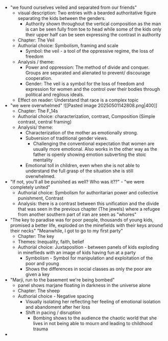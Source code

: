 - "we found ourselves veiled and separated from our friends"
	- visual description: Two entries with a bearded authoritative figure separating the kids between the genders. 
		- Authority shown throughout the vertical composition as the man is can be seen fully from toe to head while some of the kids only their upper half can be seen expressing the contrast in authority
	- Chapter: The Veil
	- Authorial choice: Symbolism, framing and scale
		- Symbol: the veil - a tool of the oppressive regime, the loss of freedom
	- Analysis / theme: 
		- Power and oppression: The method of divide and conquer. Groups are separated and alienated to prevent/ discourage cooperation.
		- Gender: The veil is a symbol for the loss of freedom and expression for women and the control over their bodies through political and regilous ideals. 
	- Effect on reader: Understand that race is a complex topic
- "we were overwhelmed"
	![[Pasted image 20250501142808.png|400]]
	- Chapter: The F_14s
	- Authorial choice: characterization, contrast, Composition (Simple contrast, central framing)
	- Analysis/ theme:
		- Characterization of the mother as emotionally strong. 
		- Subversion of traditional gender views. 
			- Challenging the conventional expectation that women are usually more emotional. Also works in the other way as the father is openly showing emotion subverting the stoic mentality
		- Emotional toll in children, even when she is not able to understand the full grasp of the situation she is still overwhelmed. 
- "If not, you'll all be punished as well? Who was it??" - "we were completely united"
	- Authorial choice: Symbolism for authoritarian power and collective punishment, Contrast
	- Analysis: there is a contrast between this unification and the divide that was seen in the previous chapter (The jewels) where a refugee from another southern part of iran are seen as "whores"
- "The key to paradise was for poor people, thousands of young kids, promised a better life, exploded on the minefields with their keys around their necks" "Meanwhile, I got to go to my first party"
	- Chapter: The key
	- Themes: Inequality, faith, belief
	- Authorial choice: Juxtaposition - between panels of kids exploding in mineflieds with an image of kids having fun at a party
		- Symbolism - Symbol for manipulation and exploitation of the poor and young
		- Shows the differences in social classes as only the poor are given a key
- "Marji, run to the basement we're being bombed"
	- panel shows marjane floating in darkness in the universe alone
	- Chapter: The sheep
	- Authorial choice - Negative spacing
		- Visually isolating her reflecting her feeling of emotional isolation and abandoment after her loss
		- Shift in pacing / disruption
			- Bombing shows to the audience the chaotic world that she lives in not being able to mourn and leading to childhood trauma
- 